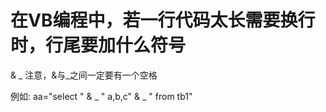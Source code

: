 

# 在VB编程中，若一行代码太长需要换行时，行尾要加什么符号

& _
注意，&与_之间一定要有一个空格

例如:
aa="select " & _ 
  " a,b,c" & _ 
  " from tb1"